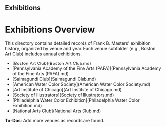 
## Exhibitions
# Exhibitions Overview

This directory contains detailed records of Frank B. Masters' exhibition history, organized by venue and year. Each venue subfolder (e.g., Boston Art Club) includes annual exhibitions.

- [Boston Art Club](Boston Art Club.md)
- [Pennsylvania Academy of the Fine Arts (PAFA)](Pennsylvania Academy of the Fine Arts (PAFA).md)
- [Salmagundi Club](Salmagundi Club.md)
- [American Water Color Society](American Water Color Society.md)
- [Art Institute of Chicago](Art Institute of Chicago.md)
- [Society of Illustrators](Society of Illustrators.md)
- [Philadelphia Water Color Exhibition](Philadelphia Water Color Exhibition.md)
- [National Arts Club](National Arts Club.md)

**To-Dos**: Add more venues as records are found.
